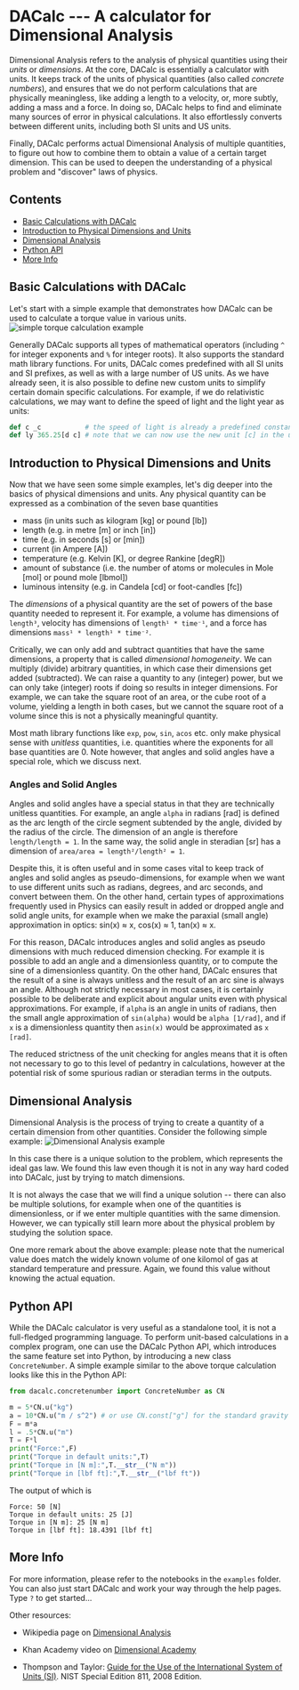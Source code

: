 # DACalc --- A calculator for Dimensional Analysis


Dimensional Analysis refers to the analysis of physical quantities using their *units* or *dimensions*. At the core, DACalc is essentially a calculator with units. It keeps track of the units of physical quantities (also called *concrete numbers*), and ensures that we do not perform calculations that are physically meaningless, like adding a length to a velocity, or, more subtly, adding a mass and a force. In doing so, DACalc helps to find and eliminate many sources of error in physical calculations. It also effortlessly converts between different units, including both SI units and US units.

Finally, DACalc performs actual Dimensional Analysis of multiple quantities, to figure out how to combine them to obtain a value of a certain target dimension. This can be used to deepen the understanding of a physical problem and "discover" laws of physics.

## Contents

- [Basic Calculations with DACalc](#basics)
- [Introduction to Physical Dimensions and Units](#dimensions)
- [Dimensional Analysis](#da)
- [Python API](#python)
- [More Info](#more)


## Basic Calculations with DACalc<a name="basics"></a>

Let's start with a simple example that demonstrates how DACalc can be used to calculate a torque value in various units. 
![simple torque calculation example](images/torque.png)


Generally DACalc supports all types of mathematical operators (including `^` for integer exponents and `%` for integer roots). It also supports the standard math library functions. For units, DACalc comes predefined with all SI units and SI prefixes, as well as with a large number of US units. As we have already seen, it is also possible to define new custom units to simplify certain domain specific calculations. For example, if we do relativistic calculations, we may want to define the speed of light and the light year as units:

```Python
def c _c           # the speed of light is already a predefined constant, but now we make it a unit
def ly 365.25[d c] # note that we can now use the new unit [c] in the unit string
```

## Introduction to Physical Dimensions and Units <a name="dimensions"></a>

Now that we have seen some simple examples, let's dig deeper into the basics of physical dimensions and units.
Any physical quantity can be expressed as a combination of the seven base quantities

- mass (in units such as kilogram \[kg\] or pound \[lb\])
- length (e.g. in metre \[m\] or inch \[in\])
- time (e.g. in seconds \[s\] or \[min\])
- current (in Ampere \[A\])
- temperature (e.g. Kelvin \[K\], or degree Rankine \[degR\])
- amount of substance (i.e. the number of atoms or molecules in Mole \[mol\] or pound mole \[lbmol\])
- luminous intensity (e.g. in Candela \[cd\] or foot-candles \[fc\])

The *dimensions* of a physical quantity are the set of powers of the base quantity needed to represent it. 
For example, a volume has dimensions of `length³`, velocity has dimensions of `length¹ * time⁻¹`, and a force has dimensions `mass¹ * length¹ * time⁻²`.

Critically, we can only add and subtract quantities that have the same dimensions, a property that is called *dimensional homogeneity*. We can multiply (divide) arbitrary quantities, in which case their dimensions get added (subtracted). We can raise a quantity to any (integer) power, but we can only take (integer) roots if doing so results in integer dimensions. For example, we can take the square root of an area, or the cube root of a volume, yielding a length in both cases, but we cannot the square root of a volume since this is not a physically meaningful quantity.

Most math library functions like `exp`, `pow`, `sin`, `acos` etc. only make physical sense with *unitless* quantities, i.e. quantities where the exponents for all base quantities are 0. Note however, that angles and solid angles have a special role, which we discuss next.


### Angles and Solid Angles

Angles and solid angles have a special status in that they are technically unitless quantities. For example, an angle `alpha` in radians \[rad\] is defined as the arc length of the circle segment subtended by the angle, divided by the radius of the circle. The dimension of an angle is therefore `length/length = 1`. In the same way, the solid angle in steradian \[sr\] has a dimension of `area/area = length²/length² = 1`.

Despite this, it is often useful and in some cases vital to keep track of angles and solid angles as pseudo-dimensions, for example when we want to use different units such as radians, degrees, and arc seconds, and convert between them. On the other hand, certain types of approximations frequently used in Physics can easily result in added or dropped angle and solid angle units, for example when we make the paraxial (small angle) approximation in optics: sin(x) &#8776; x, cos(x) &#8776; 1, tan(x) &#8776; x. 

For this reason, DACalc introduces angles and solid angles as pseudo dimensions with much reduced dimension checking. For example it is possible to add an angle and a dimensionless quantity, or to compute the sine of a dimensionless quantity. On the other hand, DACalc ensures that the result of a sine is always unitless and the result of an arc sine is always an angle. Although not strictly necessary in most cases, it is certainly possible to be deliberate and explicit about angular units even with physical approximations. For example, if `alpha` is an angle in units of radians, then the small angle approximation of `sin(alpha)` would be `alpha [1/rad]`, and if `x` is a dimensionless quantity then `asin(x)` would be approximated as `x [rad]`.

The reduced strictness of the unit checking for angles means that it is often not necessary to go to this level of pedantry in calculations, however at the potential risk of some spurious radian or steradian terms in the outputs.



## Dimensional Analysis<a name="da"></a>

Dimensional Analysis is the process of trying to create a quantity of a certain dimension from other quantities. Consider the following simple example:
![Dimensional Analysis example](images/analysis.png)

In this case there is a unique solution to the problem, which represents the ideal gas law. We found this law even though it is not in any way hard coded into DACalc, just by trying to match dimensions.

It is not always the case that we will find a unique solution -- there can also be multiple solutions, for example when one of the quantities is dimensionless, or if we enter multiple quantities with the same dimension. However, we can typically still learn more about the physical problem by studying the solution space.

One more remark about the above example: please note that the numerical value does match the widely known volume of one kilomol of gas at standard temperature and pressure. Again, we found this value without knowing the actual equation.


## Python API<a name="python"></a>

While the DACalc calculator is very useful as a standalone tool, it is not a full-fledged programming language. To perform unit-based calculations in a complex program, one can use the DACalc Python API, which introduces the same feature set into Python, by introducing a new class `ConcreteNumber`. A simple example similar to the above torque calculation looks like this in the Python API:

```Python
from dacalc.concretenumber import ConcreteNumber as CN

m = 5*CN.u("kg")
a = 10*CN.u("m / s^2") # or use CN.const["g"] for the standard gravity
F = m*a
l = .5*CN.u("m")
T = F*l
print("Force:",F)
print("Torque in default units:",T)
print("Torque in [N m]:",T.__str__("N m"))
print("Torque in [lbf ft]:",T.__str__("lbf ft"))
```

The output of which is

```
Force: 50 [N]
Torque in default units: 25 [J]
Torque in [N m]: 25 [N m]
Torque in [lbf ft]: 18.4391 [lbf ft]
```


## More Info<a name="more"></a>

For more information, please refer to the notebooks in the `examples` folder. You can also just start DACalc and work your way through the help pages. Type `?` to get started...

Other resources:

- Wikipedia page on [Dimensional Analysis](https://en.wikipedia.org/wiki/Dimensional_analysis)

- Khan Academy video on [Dimensional Academy](https://www.khanacademy.org/math/algebra/x2f8bb11595b61c86:working-units/x2f8bb11595b61c86:rate-conversion/v/dimensional-analysis-units-algebraically)

- Thompson and Taylor: [Guide for the Use of the International System of Units (SI)](https://physics.nist.gov/cuu/pdf/sp811.pdf). NIST Special Edition 811, 2008 Edition. 
